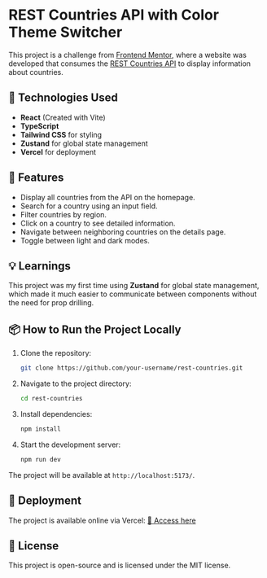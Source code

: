# REST Countries API with Color Theme Switcher

This project is a challenge from [Frontend Mentor](https://www.frontendmentor.io), where a website was developed that consumes the [REST Countries API](https://restcountries.com) to display information about countries.

## 🚀 Technologies Used

- **React** (Created with Vite)
- **TypeScript**
- **Tailwind CSS** for styling
- **Zustand** for global state management
- **Vercel** for deployment

## 📌 Features

- Display all countries from the API on the homepage.
- Search for a country using an input field.
- Filter countries by region.
- Click on a country to see detailed information.
- Navigate between neighboring countries on the details page.
- Toggle between light and dark modes.

## 💡 Learnings

This project was my first time using **Zustand** for global state management, which made it much easier to communicate between components without the need for prop drilling.

## 📦 How to Run the Project Locally

1. Clone the repository:
   ```bash
   git clone https://github.com/your-username/rest-countries.git
   ```
2. Navigate to the project directory:
   ```bash
   cd rest-countries
   ```
3. Install dependencies:
   ```bash
   npm install
   ```
4. Start the development server:
   ```bash
   npm run dev
   ```

The project will be available at `http://localhost:5173/`.

## 🚀 Deployment

The project is available online via Vercel:
[🔗 Access here](https://your-project.vercel.app)

## 📄 License

This project is open-source and is licensed under the MIT license.

